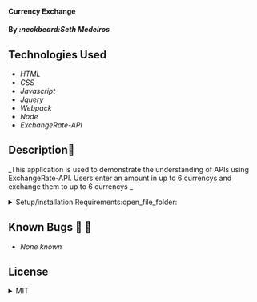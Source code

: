 #### Currency Exchange

#### By _**:neckbeard:Seth Medeiros**_

## Technologies Used

- _HTML_
- _CSS_
- _Javascript_
- _Jquery_
- _Webpack_
- _Node_
- _ExchangeRate-API_

## Description:memo:

_This application is used to demonstrate the understanding of APIs using ExchangeRate-API. Users enter an amount in up to 6 currencys and exchange them to up to 6 currencys _

<details>
  <summary>Setup/installation Requirements:open_file_folder:</summary>
  
## Setup and Use

### Prerequisites

- [Node](https://nodejs.org/en/)
- A text editor like [VS Code](https://code.visualstudio.com/)

### Installation

1. Clone the repository: `$ git clone https://github.com/Medeirosseth/currency.git`
2. Navigate to the `currencye/` directory on your computer
3. Open with your preferred text editor to view the code base
4. Create a .env file in your root directory by running the command `touch .env`
5. to get a API KEY go to https://www.exchangerate-api.com/ and navigate API instructions
6. copy and paste API KEY to your .env file - API_KEY = APIKEYNUMBER
7. To start a development server and view the project in the browser:
   - Navigate to `currencye/` in your command line
   - Run the command `npm install` to install dependencies
   - Optionally, run the commmand `npm run build` to make a bundle of the files
   - Finally, run the command `npm run start` to start a development server
   </details>

## Known Bugs :no_entry_sign: :bug:

- _None known_

## License

<details>
  <summary>MIT</summary>
Copyright <2021> <Seth Medeiros>

Permission is hereby granted, free of charge, to any person obtaining a copy of this software and associated documentation files (the "Software"), to deal in the Software without restriction, including without limitation the rights to use, copy, modify, merge, publish, distribute, sublicense, and/or sell copies of the Software, and to permit persons to whom the Software is furnished to do so, subject to the following conditions:

The above copyright notice and this permission notice shall be included in all copies or substantial portions of the Software.

THE SOFTWARE IS PROVIDED "AS IS", WITHOUT WARRANTY OF ANY KIND, EXPRESS OR IMPLIED, INCLUDING BUT NOT LIMITED TO THE WARRANTIES OF MERCHANTABILITY, FITNESS FOR A PARTICULAR PURPOSE AND NONINFRINGEMENT. IN NO EVENT SHALL THE AUTHORS OR COPYRIGHT HOLDERS BE LIABLE FOR ANY CLAIM, DAMAGES OR OTHER LIABILITY, WHETHER IN AN ACTION OF CONTRACT, TORT OR OTHERWISE, ARISING FROM, OUT OF OR IN CONNECTION WITH THE SOFTWARE OR THE USE OR OTHER DEALINGS IN THE SOFTWARE.

</details>
